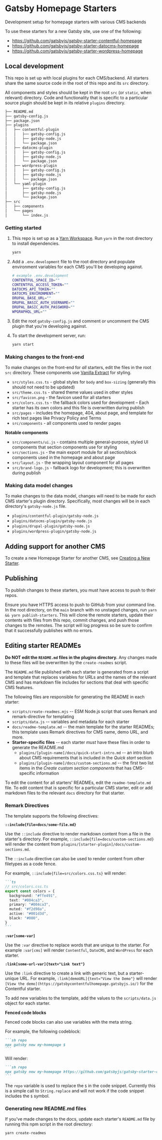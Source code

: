 # Gatsby Homepage Starters

Development setup for homepage starters with various CMS backends

To use these starters for a new Gatsby site, use one of the following:

- https://github.com/gatsbyjs/gatsby-starter-contentful-homepage
- https://github.com/gatsbyjs/gatsby-starter-datocms-homepage
- https://github.com/gatsbyjs/gatsby-starter-wordpress-homepage

## Local development

This repo is set up with local plugins for each CMS/backend.
All starters share the same source code in the root of this repo and its `src` directory.

All components and styles should be kept in the root `src` (or `static`, when relevant) directory.
Code and functionality that is specific to a particular source plugin should be kept in its relative `plugins` directory.

```sh
├── README.md
├── gatsby-config.js
├── package.json
├── plugins
│   ├── contentful-plugin
│   │   ├── gatsby-config.js
│   │   ├── gatsby-node.js
│   │   └── package.json
│   ├── datocms-plugin
│   │   ├── gatsby-config.js
│   │   ├── gatsby-node.js
│   │   └── package.json
│   ├── wordpress-plugin
│   │   ├── gatsby-config.js
│   │   ├── gatsby-node.js
│   │   └── package.json
│   └── yaml-plugin
│       ├── gatsby-config.js
│       ├── gatsby-node.js
│       └── package.json
├── src
│   ├── components
│   └── pages
│       └── index.js
```

### Getting started

1. This repo is set up as a [Yarn Workspace][]. Run `yarn` in the root directory to install dependencies.

   ```sh
   yarn
   ```

1. Add a `.env.development` file to the root directory and populate environment variables for each CMS you'll be developing against.

   ```sh
   # example .env.development
   CONTENTFUL_SPACE_ID=""
   CONTENTFUL_ACCESS_TOKEN=""
   DATOCMS_API_TOKEN=""
   DATOCMS_ENVIRONMENT=""
   DRUPAL_BASE_URL=""
   DRUPAL_BASIC_AUTH_USERNAME=""
   DRUPAL_BASIC_AUTH_PASSWORD=""
   WPGRAPHQL_URL=""
   ```

1. Edit the root `gatsby-config.js` and comment or uncomment the CMS plugin that you're developing against.
1. To start the development server, run:

   ```sh
   yarn start
   ```

[yarn workspace]: https://classic.yarnpkg.com/lang/en/docs/workspaces/

### Making changes to the front-end

To make changes on the front-end for _all_ starters, edit the files in the root `src` directory.
These components use [Vanilla Extract][] for styling.

- `src/styles.css.ts` - global styles for `body` and `box-sizing` (generally this should not need to be updated)
- `src/theme.css.ts` - shared theme values used in other styles
- `src/favicon.png` - the favicon used for all starters
- `src/colors.css.ts` - the fallback colors used for development – Each starter has its own colors and this file is overwritten during publish
- `src/pages` - includes the homepage, 404, about page, and template for rich text pages like Privacy Policy and Terms
- `src/components` - all components used to render pages

**Notable components**

- `src/components/ui.js` - contains multiple general-purpose, styled UI components that section components use for styling
- `src/sections.js` - the main export module for all section/block components used in the homepage and about page
- `src/layout.js` - the wrapping layout component for all pages
- `src/brand-logo.js` - fallback logo for development; this is overwritten during publish

[vanilla extract]: https://vanilla-extract.style/documentation/

### Making data model changes

To make changes to the data model, changes will need to be made for each CMS starter's plugin directory.
Specifically, most changes will be in each directory's `gatsby-node.js` file.

- `plugins/contentful-plugin/gatsby-node.js`
- `plugins/datocms-plugin/gatsby-node.js`
- `plugins/drupal-plugin/gatsby-node.js`
- `plugins/wordpress-plugin/gatsby-node.js`

## Adding support for another CMS

To create a new Homepage Starter for another CMS, see [Creating a New Starter](docs/creating-a-new-starter.md).

## Publishing

To publish changes to these starters, you must have access to push to their repos.

Ensure you have HTTPS access to push to GitHub from your command line.
In the root directory, on the `main` branch with no unstaged changes, run `yarn && yarn publish-starters`.
This will clone the remote starters, update their contents with files from this repo, commit changes, and push those changes to the remotes.
The script will log progress so be sure to confirm that it successfully publishes with no errors.

## Editing starter READMEs

**Do NOT edit the `README.md` files in the plugins directory.**
Any changes made to these files will be overwritten by the `create-readmes` script.

The `README.md` file published with each starter is generated from a script and template that replaces variables for URLs and the names of the relevant CMS and has markdown file includes for sections that deal with specific CMS features.

The following files are responsible for generating the README in each starter:

- `scripts/create-readmes.mjs` -- ESM Node.js script that uses Remark and remark-directive for templating
- `scripts/data.js` -- variables and metadata for each starter
- `docs/readme-template.md` -- the main template for the starter READMEs; this template uses Remark directives for CMS name, demo URL, and more.
- **Starter-specific files** -- each starter _must_ have these files in order to generate the README.md
  - `plugins/[plugin-name]/docs/quick-start-intro.md` -- an intro blurb about CMS requirements that is included in the _Quick start_ section
  - `plugins/[plugin-name]/docs/custom-sections.md` -- the first two list items in the _Create custom section components_ that has CMS-specific information

To edit the content for all starters' READMEs, edit the `readme-template.md` file.
To edit content that is specific for a particular CMS starter, edit or add markdown files to the relevant `docs` directory for that starter.

### Remark Directives

The template supports the following directives:

**`::include{file=docs/some-file.md}`**

Use the `::include` directive to render markdown content from a file in the starter's directory.
For example, `::include{file=docs/custom-sections.md}` will render the content from `plugins/[starter-plugin]/docs/custom-sections.md`.

The `::include` directive can also be used to render content from other filetypes as a code fence.

For example, `::include{file=src/colors.css.ts}` will render:

````md
```ts
// src/colors.css.ts
export const colors = {
  background: "#ffe491",
  text: "#004ca3",
  primary: "#004ca3",
  muted: "#f2d98a",
  active: "#001d3d",
  black: "#000",
}
```
````

**`:var[some-var]`**

Use the `:var` directive to replace words that are unique to the starter.
For example `:var[cms]` will render `Contentful`, `DatoCMS`, and `WordPress` for each starter.

**`:link[some-url-var]{text="Link text"}`**

Use the `:link` directive to create a link with generic text, but a starter-unique URL.
For example, `:link[demoURL]{text="View the Demo"}` will render `[View the demo](https://gatsbycontentfulhomepage.gatsbyjs.io/)` for the Contentful starter.

To add new variables to the template, add the values to the `scripts/data.js` object for each starter.

**Fenced code blocks**

Fenced code blocks can also use variables with the meta string.

For example, the following codeblock:

````md
```sh repo
npx gatsby new my-homepage $
```
````

Will render:

````md
```sh repo
npx gatsby new my-homepage https://github.com/gatsbyjs/gatsby-starter-contentful-homepage
```
````

The `repo` variable is used to replace the `$` in the code snippet. Currently this is a simple call to `String.replace` and will not work if the code snippet includes the `$` symbol.

### Generating new README.md files

If you've made changes to the docs, update each starter's `README.md` file by running this npm script in the root directory:

```sh
yarn create-readmes
```
